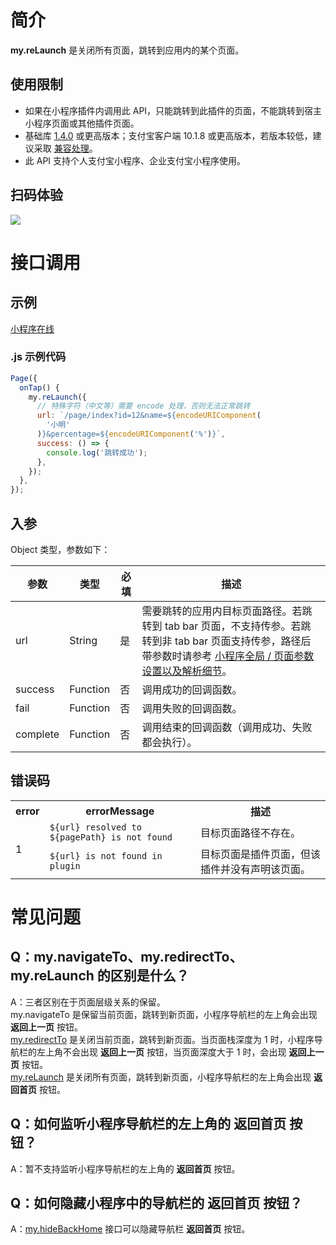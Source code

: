 # 简介

**my.reLaunch** 是关闭所有页面，跳转到应用内的某个页面。

## 使用限制

- 如果在小程序插件内调用此 API，只能跳转到此插件的页面，不能跳转到宿主小程序页面或其他插件页面。
- 基础库 [1.4.0](https://opendocs.alipay.com/mini/framework/lib) 或更高版本；支付宝客户端 10.1.8 或更高版本，若版本较低，建议采取 [兼容处理](https://opendocs.alipay.com/mini/framework/compatibility)。
- 此 API 支持个人支付宝小程序、企业支付宝小程序使用。

## 扫码体验

![](https://gw.alipayobjects.com/zos/skylark-tools/public/files/faba3a84de9cc461625c779a4fed1fd0.jpeg#align=left&display=inline&height=157&margin=%5Bobject%20Object%5D&originHeight=157&originWidth=127&status=done&style=none&width=127)

# 接口调用

## 示例

[小程序在线](https://opendocs.alipay.com/openbox/mini/opendocs/navigator?view=preview&defaultPage=pages/index/index&defaultOpenedFiles=pages/index/index&theme=light)

### .js 示例代码

```javascript
Page({
  onTap() {
    my.reLaunch({
      // 特殊字符（中文等）需要 encode 处理，否则无法正常跳转
      url: `/page/index?id=12&name=${encodeURIComponent(
        '小明'
      )}&percentage=${encodeURIComponent('%')}`,
      success: () => {
        console.log('跳转成功');
      },
    });
  },
});
```

## 入参

Object 类型，参数如下：

| **参数** | **类型** | **必填** | **描述** |
| --- | --- | --- | --- |
| url | String | 是 | 需要跳转的应用内目标页面路径。若跳转到 tab bar 页面，不支持传参。若跳转到非 tab bar 页面支持传参，路径后带参数时请参考 [小程序全局 / 页面参数设置以及解析细节](https://opendocs.alipay.com/mini/03durs)。 |
| success | Function | 否 | 调用成功的回调函数。 |
| fail | Function | 否 | 调用失败的回调函数。 |
| complete | Function | 否 | 调用结束的回调函数（调用成功、失败都会执行）。 |

## 错误码

<table>
  <tr>
    <th><b>error</b></th>
    <th><b>errorMessage</b></th>
    <th><b>描述</b></th>
  </tr>
  <tr>
    <td rowspan="2">1</td>
    <td><code>${url} resolved to ${pagePath} is not found</code></td>
    <td>目标页面路径不存在。</td>
  </tr>
  <tr>
    <td><code>${url} is not found in plugin</code></td>
    <td>目标页面是插件页面，但该插件并没有声明该页面。</td>
  </tr>
</table>

# 常见问题

## Q：my.navigateTo、my.redirectTo、my.reLaunch 的区别是什么？

A：三者区别在于页面层级关系的保留。  
my.navigateTo 是保留当前页面，跳转到新页面，小程序导航栏的左上角会出现 **返回上一页** 按钮。  
[my.redirectTo](https://opendocs.alipay.com/mini/api/fh18ky) 是关闭当前页面，跳转到新页面。当页面栈深度为 1 时，小程序导航栏的左上角不会出现 **返回上一页** 按钮，当页面深度大于 1 时，会出现 **返回上一页** 按钮。  
[my.reLaunch](https://opendocs.alipay.com/mini/api/hmn54z) 是关闭所有页面，跳转到新页面，小程序导航栏的左上角会出现 **返回首页** 按钮。

## Q：如何监听小程序导航栏的左上角的 返回首页 按钮？

A：暂不支持监听小程序导航栏的左上角的 **返回首页** 按钮。

## Q：如何隐藏小程序中的导航栏的 返回首页 按钮？

A：[my.hideBackHome](https://opendocs.alipay.com/mini/api/ui-navigate) 接口可以隐藏导航栏 **返回首页** 按钮。
